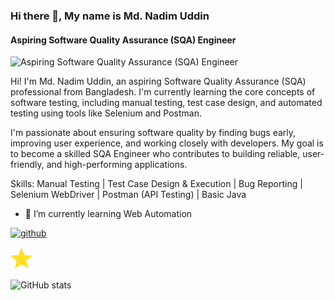 ### Hi there 👋, My name is Md. Nadim Uddin
#### Aspiring Software Quality Assurance (SQA) Engineer
![Aspiring Software Quality Assurance (SQA) Engineer](https://www.linkedin.com/in/md-nadim-uddin-963817354/overlay/background-image/)

Hi! I'm Md. Nadim Uddin, an aspiring Software Quality Assurance (SQA) professional from Bangladesh. I'm currently learning the core concepts of software testing, including manual testing, test case design, and automated testing using tools like Selenium and Postman.

I'm passionate about ensuring software quality by finding bugs early, improving user experience, and working closely with developers. My goal is to become a skilled SQA Engineer who contributes to building reliable, user-friendly, and high-performing applications.

Skills: Manual Testing | Test Case Design & Execution | Bug Reporting | Selenium WebDriver | Postman (API Testing) | Basic Java

- 🌱 I’m currently learning Web Automation 


[<img src='https://cdn.jsdelivr.net/npm/simple-icons@3.0.1/icons/github.svg' alt='github' height='40'>](https://github.com/https://github.com/nadimuddiin)  

<a href='https://stars.github.com/'><img src='https://raw.githubusercontent.com/acervenky/animated-github-badges/master/assets/starbadge.gif' width='35' height='35'></a> 

![GitHub stats](https://github-readme-stats.vercel.app/api?username=https://github.com/nadimuddiin&show_icons=true)  

